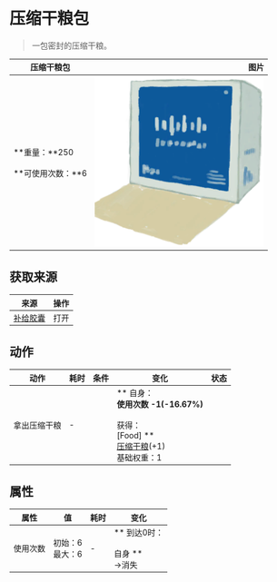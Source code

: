 # 压缩干粮包  
> 一包密封的压缩干粮。  
  
  压缩干粮包  |   图片   
 ----  |  ----:   
 **重量：**250<br><br>**可使用次数：**6  |  <img decoding="async" src="Sprite/FoodRationsPackage.png" href="a.md" style="max-width:300px;max-height:300px;">   
  
## 获取来源  
来源  |  操作  
----  |  ----  
[补给胶囊](TV_SupplyCapsule.md)  |  打开  
## 动作  
动作  |  耗时  |  条件  |  变化  |  状态  
----  |  ----  |  ----  |  ----  |  ----  
拿出压缩干粮<br>  |  -  |    |  ** 自身：**<br>使用次数  -1(-16.67%)<br><br>** 获得： **<br>** [Food]  **<br>  [压缩干粮](FoodRation.md)(+1)<br>基础权重：1  |    
## 属性   
属性  |  值  |  耗时  |  变化  
----  |  ----  |  ----  |  ----  
使用次数  |  初始：6<br>最大：6  |  -  |  ** 到达0时： **<br><br>** 自身 **<br>→消失  


<script>document.title="压缩干粮包 - 卡牌生存百科 Card Survival Wiki";</script>